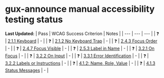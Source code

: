 # gux-announce manual accessibility testing status
**Last Updated:**
| Pass | WCAG Success Criterion | Notes |
| --- | --- | --- |
| ❓ | [2.1.1 Keyboard](https://www.w3.org/WAI/WCAG21/Understanding/keyboard.html) | - |
| ❓ | [2.1.2 No Keyboard Trap](https://www.w3.org/WAI/WCAG21/Understanding/no-keyboard-trap.html) | - |
| ❓ | [2.4.3 Focus Order](https://www.w3.org/WAI/WCAG21/Understanding/focus-order.html) | - |
| ❓ | [2.4.7 Focus Visible](https://www.w3.org/WAI/WCAG21/Understanding/focus-visible.html) | - |
| ❓ | [2.5.3 Label in Name](https://www.w3.org/WAI/WCAG21/Understanding/label-in-name.html#dfn-name) | - |
| ❓ | [3.2.1 On Focus](https://www.w3.org/WAI/WCAG21/Understanding/on-focus.html) | - |
| ❓ | [3.2.2 On Input](https://www.w3.org/WAI/WCAG21/Understanding/on-input.html) | - |
| ❓ | [3.3.1 Error Identification](https://www.w3.org/WAI/WCAG21/Understanding/error-identification.html) | - |
| ❓ | [3.2.2 Labels or Instructions](https://www.w3.org/WAI/WCAG21/Understanding/labels-or-instructions.html) | - |
| ❓ | [4.1.2: Name, Role, Value](https://www.w3.org/WAI/WCAG21/Understanding/name-role-value.html) | - |
| ❓ | [4.1.3 Status Messages](https://www.w3.org/WAI/WCAG21/Understanding/status-messages.html) | - |

